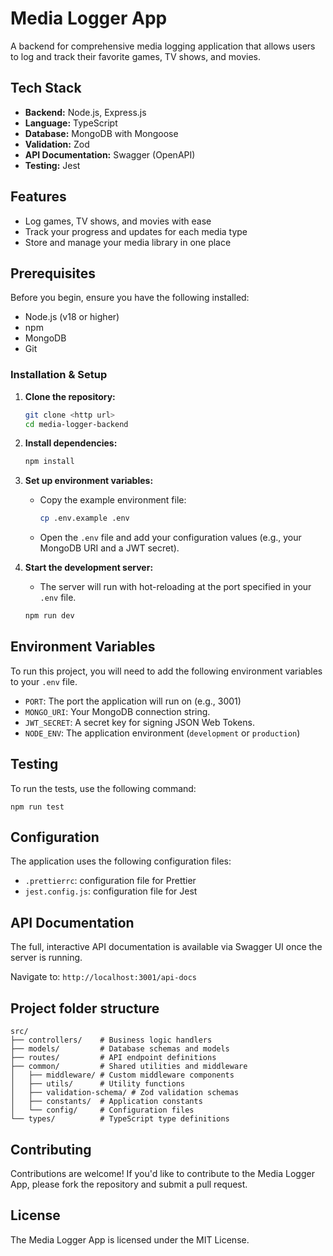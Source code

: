 # Media Logger App

A backend for comprehensive media logging application that allows users to log and track their favorite games, TV shows, and movies.

## Tech Stack

- **Backend:** Node.js, Express.js
- **Language:** TypeScript
- **Database:** MongoDB with Mongoose
- **Validation:** Zod
- **API Documentation:** Swagger (OpenAPI)
- **Testing:** Jest

## Features

- Log games, TV shows, and movies with ease
- Track your progress and updates for each media type
- Store and manage your media library in one place

## Prerequisites

Before you begin, ensure you have the following installed:

- Node.js (v18 or higher)
- npm
- MongoDB
- Git

### Installation & Setup

1.  **Clone the repository:**

    ```sh
    git clone <http url>
    cd media-logger-backend
    ```

2.  **Install dependencies:**

    ```sh
    npm install
    ```

3.  **Set up environment variables:**
    - Copy the example environment file:
      ```sh
      cp .env.example .env
      ```
    - Open the `.env` file and add your configuration values (e.g., your MongoDB URI and a JWT secret).

4.  **Start the development server:**
    - The server will run with hot-reloading at the port specified in your `.env` file.
    ```sh
    npm run dev
    ```

## Environment Variables

To run this project, you will need to add the following environment variables to your `.env` file.

- `PORT`: The port the application will run on (e.g., 3001)
- `MONGO_URI`: Your MongoDB connection string.
- `JWT_SECRET`: A secret key for signing JSON Web Tokens.
- `NODE_ENV`: The application environment (`development` or `production`)

## Testing

To run the tests, use the following command:

```
npm run test
```

## Configuration

The application uses the following configuration files:

- `.prettierrc`: configuration file for Prettier
- `jest.config.js`: configuration file for Jest

## API Documentation

The full, interactive API documentation is available via Swagger UI once the server is running.

Navigate to: `http://localhost:3001/api-docs`

## Project folder structure

```text
src/
├── controllers/    # Business logic handlers
├── models/         # Database schemas and models
├── routes/         # API endpoint definitions
├── common/         # Shared utilities and middleware
│   ├── middleware/ # Custom middleware components
│   ├── utils/      # Utility functions
│   ├── validation-schema/ # Zod validation schemas
│   ├── constants/  # Application constants
│   └── config/     # Configuration files
└── types/          # TypeScript type definitions

```

## Contributing

Contributions are welcome! If you'd like to contribute to the Media Logger App, please fork the repository and submit a pull request.

## License

The Media Logger App is licensed under the MIT License.
